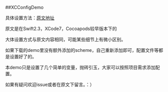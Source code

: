 ##XCConfigDemo


具体设置方法：[原文地址](http://www.jianshu.com/p/9b8bc8351223)

原文是在Swift2.3，XCode7，Cocoapods较早版本下的

大体设置方式与原文内容相同，可能某些细节上有微小区别。

如果下载的demo里没有额外添加的scheme，自己重新添加即可，配置文件等都是设置好了的。

本demo只是设置了几个简单的变量，抛砖引玉，大家可以按照项目需求添加配置。

如果有疑问欢迎issue或者在原文下留言。：）
